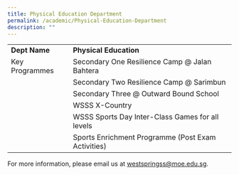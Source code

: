 ```yaml
---
title: Physical Education Department
permalink: /academic/Physical-Education-Department
description: ""
---
```

|  	|  	|
| - | - |
| **Dept Name** 	| **Physical Education** 	|
| Key Programmes 	| Secondary One Resilience Camp @ Jalan Bahtera 	|
|  	| Secondary Two Resilience Camp @ Sarimbun 	|
|  	| Secondary Three @ Outward Bound School 	|
|  	| WSSS X-Country 	|
|  	| WSSS Sports Day Inter-Class Games for all levels 	|
|  	| Sports Enrichment Programme (Post Exam Activities) 	|

For more information, please email us at [westspringss@moe.edu.sg](http://westspringss.moe.edu.sg/).